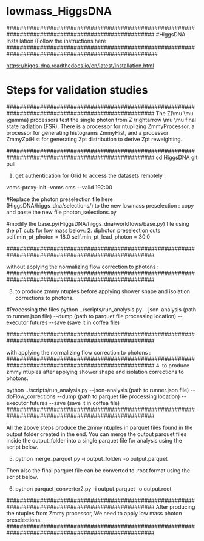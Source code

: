 # lowmass_HiggsDNA
####################################################################################################
#HiggsDNA Installation (Follow the instructions here 
#####################################################################################################

https://higgs-dna.readthedocs.io/en/latest/installation.html

# Steps for validation studies 

####################################################################################################
The Z(\mu \mu \gamma) processors test the single photon from Z \rightarrow \mu \mu final state radiation (FSR). There is a  processor for ntuplizing ZmmyProcessor, a processor for generating histograms ZmmyHist, and a processor ZmmyZptHist for generating Zpt distribution to derive Zpt reweighting.

####################################################################################################
cd HiggsDNA
git pull


1. get authentication for Grid  to access the datasets remotely :

voms-proxy-init -voms cms --valid 192:00


#Replace the photon preselection file here (HiggsDNA/higgs_dna/selections/) to the new lowmass preselection : copy and paste the new file
photon_selections.py
 
#modify the base.py(HiggsDNA/higgs_dna/workflows/base.py) file using the pT cuts for low mass below: 
2. diphoton preselection cuts                                                                                                                                                                               
self.min_pt_photon = 18.0
self.min_pt_lead_photon = 30.0

####################################################################################################

without applying the normalizing flow correction to photons :
####################################################################################################


3. to produce zmmy ntuples before applying shower shape and isolation corrections to photons.

#Processing the files
python ../scripts/run_analysis.py --json-analysis (path to runner.json file) --dump (path to parquet file processing location) --executor futures --save (save it in coffea file)


####################################################################################################
                                                                               
   with applying the normalizing flow correction to photons :
####################################################################################################
4. to produce zmmy ntuples after  applying shower shape and isolation corrections to photons.

python ../scripts/run_analysis.py --json-analysis (path to runner.json file) --doFlow_corrections --dump (path to parquet file processing location) --executor futures --save (save it in coffea file)
####################################################################################################


All the above steps produce the zmmy ntuples in parquet files found in the output folder created in the end.
You can merge the output parquet files inside the output_folder into a single parquet file for analysis using the script below.

5. python merge_parquet.py -i output_folder/ -o output.parquet

Then also the final parquet file can be converted to .root format using the script below.

6. python parquet_converter2.py -i output.parquet -o output.root

####################################################################################################
After producing the ntuples from Zmmy processor, We need to apply low mass photon preselections.
####################################################################################################


